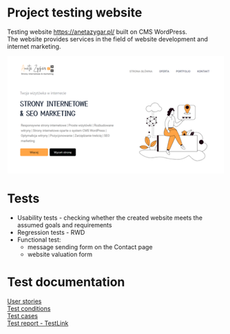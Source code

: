 # Project testing website
Testing website https://anetazygar.pl/ built on CMS WordPress. <br>
The website provides services in the field of website development and internet marketing.


<img src="/image/screen.png" 
   alt="Alt text" 
   title="Optional title"
   style="display: inline-block; margin: 0 auto; max-width: 300 px" >

# Tests
- Usability tests - checking whether the created website meets the assumed goals and requirements
- Regression tests - RWD
- Functional test:
   - message sending form on the Contact page
   - website valuation form

# Test documentation
<a href= "https://drive.google.com/file/d/1wVpAzz97Y-Vplehe7jp3Ncw4o1cKzBt2/view?usp=drive_link" target="_blank"> User stories </a> <br> 
<a href= "https://drive.google.com/file/d/1BLMHVEt0V0PYAebrgLtKof2KVr_UT8Vs/view?usp=drive_link" target="_blank"> Test conditions </a> <br> 
<a href= "https://drive.google.com/drive/folders/1N22NZVLvdZhhNK7BNVUfGDx8c5cAL8DG?usp=drive_link"> Test cases </a> <br> 
<a href= "https://drive.google.com/file/d/1NuiEFJjeVEoy12beXdSViiyXzqYrt8Rr/view?usp=drive_link"> Test report - TestLink </a> <br> 
